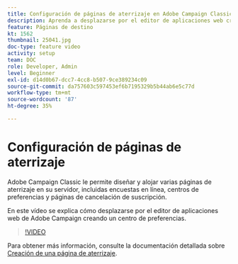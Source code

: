 ```yaml
---
title: Configuración de páginas de aterrizaje en Adobe Campaign Classic
description: Aprenda a desplazarse por el editor de aplicaciones web creando un centro de preferencias.
feature: Páginas de destino
kt: 1562
thumbnail: 25041.jpg
doc-type: feature video
activity: setup
team: DOC
role: Developer, Admin
level: Beginner
exl-id: d14d0b67-dcc7-4cc8-b507-9ce389234c09
source-git-commit: da757603c597453ef6b7195329b5b44ab6e5c77d
workflow-type: tm+mt
source-wordcount: '87'
ht-degree: 35%

---
```


# Configuración de páginas de aterrizaje

Adobe Campaign Classic le permite diseñar y alojar varias páginas de aterrizaje en su servidor, incluidas encuestas en línea, centros de preferencias y páginas de cancelación de suscripción.

En este vídeo se explica cómo desplazarse por el editor de aplicaciones web de Adobe Campaign creando un centro de preferencias.

>[!VIDEO](https://video.tv.adobe.com/v/25041?quality=12)

Para obtener más información, consulte la documentación detallada sobre [Creación de una página de aterrizaje](https://experienceleague.adobe.com/docs/campaign-classic/using/designing-content/editing-html-content/creating-a-landing-page.html).
